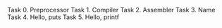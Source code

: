 Task 0. Preprocessor
Task 1. Compiler
Task 2. Assembler
Task 3. Name
Task 4. Hello, puts
Task 5. Hello, printf
